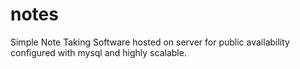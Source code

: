# notes
Simple Note Taking Software hosted on server for public availability configured with mysql and highly scalable.
